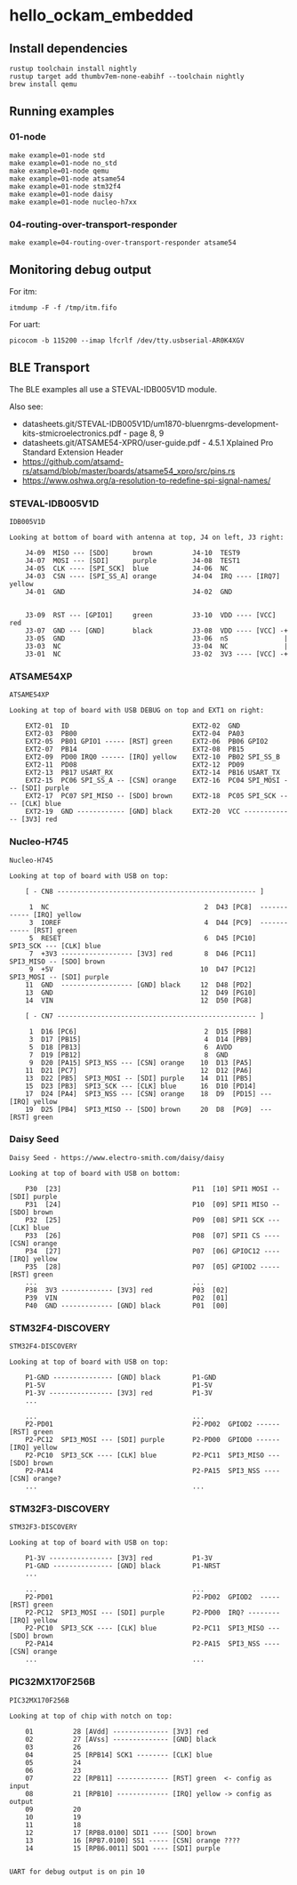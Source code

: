# hello_ockam_embedded

## Install dependencies

    rustup toolchain install nightly
    rustup target add thumbv7em-none-eabihf --toolchain nightly
    brew install qemu

## Running examples

### 01-node

    make example=01-node std
    make example=01-node no_std
    make example=01-node qemu
    make example=01-node atsame54
    make example=01-node stm32f4
    make example=01-node daisy
    make example=01-node nucleo-h7xx

### 04-routing-over-transport-responder

    make example=04-routing-over-transport-responder atsame54


## Monitoring debug output

For itm:

    itmdump -F -f /tmp/itm.fifo

For uart:

    picocom -b 115200 --imap lfcrlf /dev/tty.usbserial-AR0K4XGV

## BLE Transport

The BLE examples all use a STEVAL-IDB005V1D module.

Also see:

* datasheets.git/STEVAL-IDB005V1D/um1870-bluenrgms-development-kits-stmicroelectronics.pdf - page 8, 9
* datasheets.git/ATSAME54-XPRO/user-guide.pdf - 4.5.1 Xplained Pro Standard Extension Header
* https://github.com/atsamd-rs/atsamd/blob/master/boards/atsame54_xpro/src/pins.rs
* https://www.oshwa.org/a-resolution-to-redefine-spi-signal-names/


### STEVAL-IDB005V1D

```
IDB005V1D

Looking at bottom of board with antenna at top, J4 on left, J3 right:

    J4-09  MISO --- [SDO]      brown          J4-10  TEST9
    J4-07  MOSI --- [SDI]      purple         J4-08  TEST1
    J4-05  CLK ---- [SPI_SCK]  blue           J4-06  NC
    J4-03  CSN ---- [SPI_SS_A] orange         J4-04  IRQ ---- [IRQ7] yellow
    J4-01  GND                                J4-02  GND


    J3-09  RST --- [GPIO1]     green          J3-10  VDD ---- [VCC]  red
    J3-07  GND --- [GND]       black          J3-08  VDD ---- [VCC] -+
    J3-05  GND                                J3-06  nS              |
    J3-03  NC                                 J3-04  NC              |
    J3-01  NC                                 J3-02  3V3 ---- [VCC] -+
```

### ATSAME54XP

```
ATSAME54XP

Looking at top of board with USB DEBUG on top and EXT1 on right:

    EXT2-01  ID                               EXT2-02  GND
    EXT2-03  PB00                             EXT2-04  PA03
    EXT2-05  PB01 GPIO1 ----- [RST] green     EXT2-06  PB06 GPIO2
    EXT2-07  PB14                             EXT2-08  PB15
    EXT2-09  PD00 IRQ0 ------ [IRQ] yellow    EXT2-10  PB02 SPI_SS_B
    EXT2-11  PD08                             EXT2-12  PD09
    EXT2-13  PB17 USART_RX                    EXT2-14  PB16 USART_TX
    EXT2-15  PC06 SPI_SS_A -- [CSN] orange    EXT2-16  PC04 SPI_MOSI --- [SDI] purple
    EXT2-17  PC07 SPI_MISO -- [SDO] brown     EXT2-18  PC05 SPI_SCK ---- [CLK] blue
    EXT2-19  GND ------------ [GND] black     EXT2-20  VCC ------------- [3V3] red
```

### Nucleo-H745

```
Nucleo-H745

Looking at top of board with USB on top:

    [ - CN8 -------------------------------------------------- ]

     1  NC                                       2  D43 [PC8]  ------------ [IRQ] yellow
     3  IOREF                                    4  D44 [PC9]  ------------ [RST] green
     5  RESET                                    6  D45 [PC10] SPI3_SCK --- [CLK] blue
     7  +3V3 ------------------ [3V3] red        8  D46 [PC11] SPI3_MISO -- [SDO] brown
     9  +5V                                     10  D47 [PC12] SPI3_MOSI -- [SDI] purple
    11  GND  ------------------ [GND] black     12  D48 [PD2]
    13  GND                                     12  D49 [PG10]
    14  VIN                                     12  D50 [PG8]

    [ - CN7 -------------------------------------------------- ]

     1  D16 [PC6]                                2  D15 [PB8]
     3  D17 [PB15]                               4  D14 [PB9]
     5  D18 [PB13]                               6  AVDD
     7  D19 [PB12]                               8  GND
     9  D20 [PA15] SPI3_NSS --- [CSN] orange    10  D13 [PA5]
    11  D21 [PC7]                               12  D12 [PA6]
    13  D22 [PB5]  SPI3_MOSI -- [SDI] purple    14  D11 [PB5]
    15  D23 [PB3]  SPI3_SCK --- [CLK] blue      16  D10 [PD14]
    17  D24 [PA4]  SPI3_NSS --- [CSN] orange    18  D9  [PD15] --- [IRQ] yellow
    19  D25 [PB4]  SPI3_MISO -- [SDO] brown     20  D8  [PG9]  --- [RST] green
```

### Daisy Seed

```
Daisy Seed - https://www.electro-smith.com/daisy/daisy

Looking at top of board with USB on bottom:

    P30  [23]                                 P11  [10] SPI1 MOSI -- [SDI] purple
    P31  [24]                                 P10  [09] SPI1 MISO -- [SDO] brown
    P32  [25]                                 P09  [08] SPI1 SCK --- [CLK] blue
    P33  [26]                                 P08  [07] SPI1 CS ---- [CSN] orange
    P34  [27]                                 P07  [06] GPIOC12 ---- [IRQ] yellow
    P35  [28]                                 P07  [05] GPIOD2 ----- [RST] green
    ...                                       ...
    P38  3V3 ------------- [3V3] red          P03  [02]
    P39  VIN                                  P02  [01]
    P40  GND ------------- [GND] black        P01  [00]
```

### STM32F4-DISCOVERY

```
STM32F4-DISCOVERY

Looking at top of board with USB on top:

    P1-GND --------------- [GND] black        P1-GND
    P1-5V                                     P1-5V
    P1-3V ---------------- [3V3] red          P1-3V
    ...

    ...                                       ...
    P2-PD01                                   P2-PD02  GPIOD2 ------ [RST] green
    P2-PC12  SPI3_MOSI --- [SDI] purple       P2-PD00  GPIOD0 ------ [IRQ] yellow
    P2-PC10  SPI3_SCK ---- [CLK] blue         P2-PC11  SPI3_MISO --- [SDO] brown
    P2-PA14                                   P2-PA15  SPI3_NSS ---- [CSN] orange?
    ...                                       ...

```

### STM32F3-DISCOVERY

```
STM32F3-DISCOVERY

Looking at top of board with USB on top:

    P1-3V ---------------- [3V3] red          P1-3V
    P1-GND --------------- [GND] black        P1-NRST
    ...

    ...                                       ...
    P2-PD01                                   P2-PD02  GPIOD2  ----- [RST] green
    P2-PC12  SPI3_MOSI --- [SDI] purple       P2-PD00  IRQ? -------- [IRQ] yellow
    P2-PC10  SPI3_SCK ---- [CLK] blue         P2-PC11  SPI3_MISO --- [SDO] brown
    P2-PA14                                   P2-PA15  SPI3_NSS ---- [CSN] orange
    ...                                       ...

```


### PIC32MX170F256B

```
PIC32MX170F256B

Looking at top of chip with notch on top:

    01          28 [AVdd] -------------- [3V3] red
    02          27 [AVss] -------------- [GND] black
    03          26
    04          25 [RPB14] SCK1 -------- [CLK] blue
    05          24
    06          23
    07          22 [RPB11] ------------- [RST] green  <- config as input
    08          21 [RPB10] ------------- [IRQ] yellow -> config as output
    09          20
    10          19
    11          18
    12          17 [RPB8.0100] SDI1 ---- [SDO] brown
    13          16 [RPB7.0100] SS1 ----- [CSN] orange ????
    14          15 [RPB6.0011] SDO1 ---- [SDI] purple


UART for debug output is on pin 10

```
